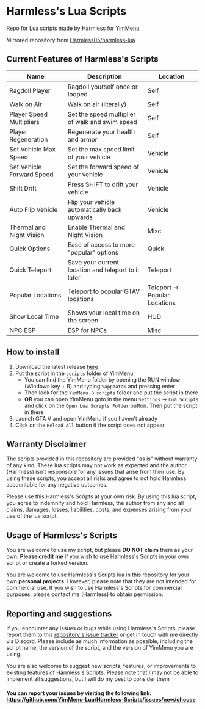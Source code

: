 # Harmless's Lua Scripts

Repo for Lua scripts made by Harmless for [YimMenu](https://github.com/YimMenu/YimMenu/)

Mirrored repository from [Harmless05/harmless-lua](https://github.com/Harmless05/harmless-lua/)

## Current Features of Harmless's Scripts

| Name | Description | Location |
| ----------- | ----------- | ----------- |
| Ragdoll Player | Ragdoll yourself once or looped | Self |
| Walk on Air | Walk on air (literally) | Self |
| Player Speed Multipliers | Set the speed multiplier of walk and swim speed | Self |
| Player Regeneration | Regenerate your health and armor | Self |
| Set Vehicle Max Speed | Set the max speed limit of your vehicle | Vehicle |
| Set Vehicle Forward Speed | Set the forward speed of your vehicle | Vehicle |
| Shift Drift | Press SHIFT to drift your vehicle | Vehicle |
| Auto Flip Vehicle | Flip your vehicle automatically back upwards | Vehicle |
| Thermal and Night Vision | Enable Thermal and Night Vision | Misc |
| Quick Options | Ease of access to more "popular" options | Quick |
| Quick Teleport | Save your current location and teleport to it later | Teleport |
| Popular Locations | Teleport to popular GTAV locations | Teleport -> Popular Locations |
| Show Local Time | Shows your local time on the screen | HUD |
| NPC ESP | ESP for NPCs | Misc |

## How to install

1. Download the latest release [here](https://github.com/YimMenu-Lua/Harmless-Scripts/releases/latest)
2. Put the script in the `scripts` folder of YimMenu
    - You can find the YimMenu folder by opening the RUN window (Windows key + R) and typing `%appdata%` and pressing enter
    - Then look for the `YimMenu` -> `scripts` folder and put the script in there
    - **OR** you can open YimMenu goto in the menu `Settings` -> `Lua Scripts` and click on the `Open Lua Scripts Folder` button. Then put the script in there
3. Launch GTA V and open YimMenu if you haven't already
4. Click on the `Reload All` button if the script does not appear

## Warranty Disclaimer

The scripts provided in this repository are provided "as is" without warranty of any kind. These lua scripts may not work as expected and the author (Harmless) isn’t responsible for any issues that arise from their use. By using these scripts, you accept all risks and agree to not hold Harmless accountable for any negative outcomes.

Please use this Harmless's Scripts at your own risk. By using this lua script, you agree to indemnify and hold Harmless, the author from any and all claims, damages, losses, liabilities, costs, and expenses arising from your use of the lua script.

## Usage of Harmless's Scripts

You are welcome to use my script, but please **DO NOT claim** them as your own. **Please credit me** if you wish to use Harmless's Scripts in your own script or create a forked version.

You are welcome to use Harmless's Scripts lua in this repository for your own **personal projects**. However, please note that they are not intended for commercial use. If you wish to use Harmless's Scripts for commercial purposes, please contact me (Harmless) to obtain permission.

## Reporting and suggestions

If you encounter any issues or bugs while using Harmless's Scripts, please report them to this [repository's issue tracker](https://github.com/YimMenu-Lua/Harmless-Scripts/issues) or get in touch with me directly via Discord. Please include as much information as possible, including the script name, the version of the script, and the version of YimMenu you are using.

You are also welcome to suggest new scripts, features, or improvements to existing features of Harmless's Scripts. Please note that I may not be able to implement all suggestions, but I will do my best to consider them

#### You can report your issues by visiting the following link: <https://github.com/YimMenu-Lua/Harmless-Scripts/issues/new/choose>
